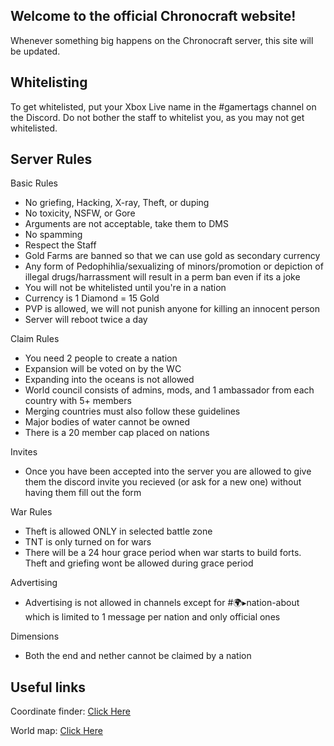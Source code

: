 ## Welcome to the official Chronocraft website! 

Whenever something big happens on the Chronocraft server, this site will be updated.

## Whitelisting

To get whitelisted, put your Xbox Live name in the #gamertags channel on the Discord. Do not bother the staff to whitelist you, as you may not get whitelisted.

## Server Rules

Basic Rules
- No griefing, Hacking, X-ray, Theft, or duping
- No toxicity, NSFW, or Gore
- Arguments are not acceptable, take them to DMS
- No spamming
- Respect the Staff
- Gold Farms are banned so that we can use gold as secondary currency
- Any form of Pedophihlia/sexualizing of minors/promotion or depiction of illegal drugs/harrassment will result in a perm ban even if its a joke
- You will not be whitelisted until you're in a nation
- Currency is 1 Diamond = 15 Gold
- PVP is allowed, we will not punish anyone for killing an innocent person
- Server will reboot twice a day

Claim Rules
- You need 2 people to create a nation
- Expansion will be voted on by the WC
- Expanding into the oceans is not allowed
- World council consists of admins, mods, and 1 ambassador from each country with 5+ members
- Merging countries must also follow these guidelines
- Major bodies of water cannot be owned
- There is a 20 member cap placed on nations

Invites
- Once you have been accepted into the server you are allowed to give them the discord invite you recieved (or ask for a new one) without having them fill out the form

War Rules
- Theft is allowed ONLY in selected battle zone
- TNT is only turned on for wars
- There will be a 24 hour grace period when war starts to build forts. Theft and griefing wont be allowed during grace period

Advertising
- Advertising is not allowed in channels except for #🌍▸nation-about which is limited to 1 message per nation and only official ones

Dimensions
- Both the end and nether cannot be claimed by a nation

## Useful links

Coordinate finder: [Click Here](https://earth.motfe.net/2020/01/22/coordinate-calculator/)

World map: [Click Here](https://earth.motfe.net/map/index.html#1_2000_topdown/0/3/24/-720/64)
